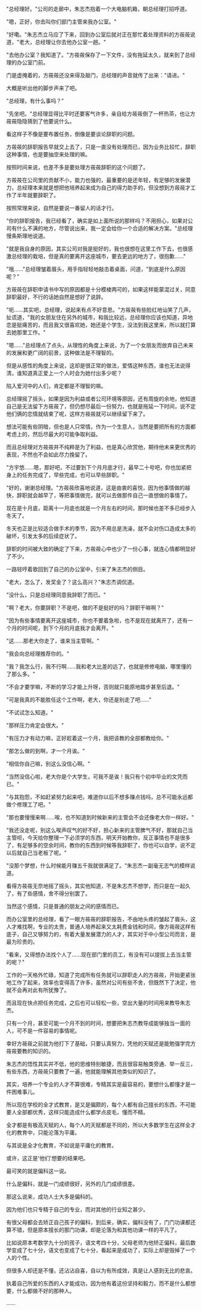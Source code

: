 <link rel="stylesheet" href="../../styles/text.css" />

"总经理好。"公司的走廊中，朱志杰抱着一个大电脑机箱，朝总经理打招呼道。

"嗯，正好，你去叫你们部门主管来我办公室。"

"好嘞。"朱志杰立马应了下来，回到办公室后就对正在那忙着处理资料的方莜莜说道，"老大，总经理让你去他办公室一趟。"

"去他办公室？我知道了。"方莜莜保存了一下文件，没有拖延太久，就来到了总经理的办公室门前。

门是虚掩着的，方莜莜还没来得及敲门，总经理的声音就传了出来："请进。"

大概是听出他的脚步声来了吧。

"总经理，有什么事吗？"

"先坐吧。"总经理显得比平时还要客气许多，亲自给方莜莜倒了一杯热茶，也让方莜莜隐隐猜到了他要说什么。

看这样子不像是要布置任务，倒像是要谈论辞职的问题。

方莜莜的辞职报告早就交上去了，只是一直没有处理而已，因为业务比较忙，辞职这种事情，也是要抽空来处理的嘛。

按照时间来说，也差不多是要处理方莜莜辞职的这个问题了。

方莜莜在公司里的贡献不小，能力也强的，最重要的是还年轻，有足够的发展潜力，总经理本来就是想把他培养起来成为自己的得力助手的，但没想到方莜莜才工作了半年就要辞职了。

按照常理来说，自然是要说一番留人的话才行。

"你的辞职报告，我已经看了，确实是如上面所说的那样吗？不用担心，如果对公司有什么不满的地方，尽管说出来，我一定会给你一个合适的解决方案。"总经理慢条斯理地说道。

"就是我自身的原因，其实公司对我是挺好的，我也很想在这里工作下去，也很感激总经理的栽培，但是真的要离开这座城市，要去更远的地方了，很抱歉......"

"哦......"总经理皱着眉头，用手指轻轻地敲击着桌面，问道，"到底是什么原因呢？"

方莜莜在辞职申请书中写的原因都是十分模棱两可的，如果这样能蒙混过关，同意辞职最好，不行的话她自然是想好了说辞。

"呃......其实吧，总经理，说起来有点不好意思。"方莜莜有些脸红地讪笑了几声，扯谎道，"我的女朋友住在另外的城市，和我比较远，总经理你应该也知道，异地恋是挺痛苦的，而且我又很喜欢她，她还是个学生，没法到我这里来，所以就打算去她那里工作。"

"嗯......"总经理点了点头，从理性的角度上来说，为了一个女朋友而放弃自己未来的发展和更广阔的前景，这种做法是不理智的。

但是从感性的角度上来说，这却是很正常的做法，爱情这种东西，谁也无法说得清，谁知道真正爱上一个人时会为她付出多少呢？

陷入爱河中的人们，肯定都是不理智的嘛。

总经理摇了摇头，如果是因为利益或者公司环境等原因，还有周旋的余地，他知道自己是无法留下方莜莜了，但仍想尽最后一份努力，也就是拖延一下时间，说不定他们俩的恋情就结束了呢，这样方莜莜就可以继续留下来了。

想法可能有些阴暗，但也是人只常情，作为一个生意人，当然是要把所有的方面都考虑上的，然后尽最大的可能争取利益。

而且总经理对方莜莜并不纯粹是为了利益，也是真心欣赏他，期待他未来更优秀的表现，不然也不会如此尽力挽留了。

"方宇悠......嗯，那好吧，不过要到下个月月底才行，最早二十号吧，你也加紧把身上的任务完成了，早些完成，也可以早些辞职。"

"好的，谢谢总经理。"方莜莜欣喜地说道，这是由衷的喜悦，因为他事情做的越快，辞职就会越早了，等把事情做完，就可以去做那件自己一直想做的事情了。

现在是十月底，距离十一月底也就是一个月左右的时间，那时候也差不多已经步入冬天了。

冬天也正是比较适合做手术的季节，因为不用总是洗澡，就不会对伤口造成太多的破坏，引发太多的后续症状了。

辞职的时间被大致的确定了下来，方莜莜心中也少了一份心事，就连心情都明显好了不少。

一路轻哼着歌回到了自己的办公室中，引来了朱志杰的侧目。

"老大，怎么了，发奖金了？这么高兴？"朱志杰调侃道。

"没什么，只是总经理同意我辞职了而已。"

"啊？老大，你要辞职？不是吧，做的不是挺好的吗？辞职干嘛啊？"

"因为有些事情要离开这座城市，你也不要着急啦，也不是现在就离开了，还有一个月的时间呢，到下个月的月底我才会离开。"

"这......那老大你走了，谁来当主管啊。"

"我会向总经理推荐你的。"

"我？我怎么行，我不行啊......我和老大比差的远了，也就是修修电脑，哪里懂的了那么多。"

"不会才要学嘛，不断的学习才能上升呀，否则就只能原地踏步甚至后退。"

"可是我真的不能胜任这个工作啊，老大，你还是别走了吧......"

"不试试怎么知道。"

"那样压力肯定会很大。"

"有压力才有动力嘛，正好趁着这一个月，我把该教的全部都教给你。"

"那怎么做的到啊，才一个月诶。"

"相信你自己嘛，别这么没信心啊。"

"当然没信心啦，老大你是个大学生，可我不是诶！我只有个初中毕业的文凭而已。"

"与其抱怨，不如赶紧努力起来吧，难道你以后不想多赚点钱吗，总不可能永远都做个修理工了吧。"

"那也要慢慢来啊......唉，也不知道到时候新来的主管会不会还像老大你一样好。"

"我还没走呢，别这么唉声叹气的好不好，担心新来的主管脾气不好，那就自己当主管呗，今天给你整理一下必须学的东西，明天开始教你，反正事情也不是很多了，有足够多的空余时间，教你的东西到时候等我辞职了，你也可以自学，说不定以后就自己当老板了呢。"

"没那个梦想，什么时候能月赚五千我就很满足了。"朱志杰一副毫无志气的模样说道。

看得方莜莜无奈地摇了摇头，其实他知道，不是朱志杰不想学，而只是在一起久了，有了些感情，舍不得分别罢了。

当然这个感情，只是普通的朋友之间的感情而已。

而办公室里的总经理，看了一眼方莜莜的辞职报告，不由地头疼的皱起了眉头，这人才难找啊，专业的太贵，普通人培养起来又太耗费金钱和时间，像方莜莜这样有底子，自己又够努力的，有着大量发展潜力的人才，其实对于中小型公司而言，是最为珍贵的。

"看来，又得想办法找个人了......现在部门里的员工，有没有可以提拔上去当主管的呢？"

工作的一天格外忙碌，知道了完成所有任务就可以辞职走人的方莜莜，开始更紧张地工作了起来，效率也变得高了许多，虽然对公司有些不舍，但既然下了决定，他就不会再对此有所犹豫了。

而且现在快点把任务完成，之后也可以轻松一些，空出大量的时间用来教导朱志杰。

只有一个月，甚至可能一个月不到的时间，想要把朱志杰教导成能够独当一面的人，可不是一件容易的事情呢。

幸好方莜莜之前就为他打下了基础，只要认真努力，凭他的天赋还是能勉强学完方莜莜要教的知识的。

朱志杰的悟性其实并不低，他的思维特别敏捷，而且很容易触类旁通、举一反三，有些东西，方莜莜只要教了一遍，他就能理解其他类似的知识了。

其实，培养一个专业的人才不算很难，专精其实是最容易的，要想什么都懂才是一件困难事儿。

所以现在学校的全才式教育，是又是偏颇的，每个人都有自己擅长的东西，不可能要人全部都优秀，这样只能造成什么都学点皮毛，懂而不精。

全才都是有极高天赋的人，每个人的天赋都是不同的，所以大多数学生在这样全才化的教育中，只能沦落为平庸。

与其说是全才化教育，不如说是平庸化的教育。

或许，这正是'他们'想要的结果吧。

最可笑的就是偏科这一说。

什么是偏科，就是一门成绩很好，另外的几门成绩很差。

那这么说来，成功人士大多是偏科的。

因为他们也只专精于自己的专业，而对其他的行业知之甚少。

有很父母都会去矫正自己孩子的偏科，到后来，确实，偏科没有了，门门功课都还算不错，但是原本擅长的那门功课，却是沦落为和其他功课一样的平凡了。

比如说原本考数学九十分的孩子，语文考四十分，父母老师为他矫正偏科，最后数学变成了七十分，语文也变成了七十分，看起来是成功了，实际上却是毁掉了一个人的个性。

但很多人却还是不懂，还沾沾自喜，自以为有所成效，真是让人感到无比的悲哀。

执着自己所爱的东西的人才能成功，因为他有着这份坚持和毅力，而不是什么都想要，什么都做不好的那种人。

......

